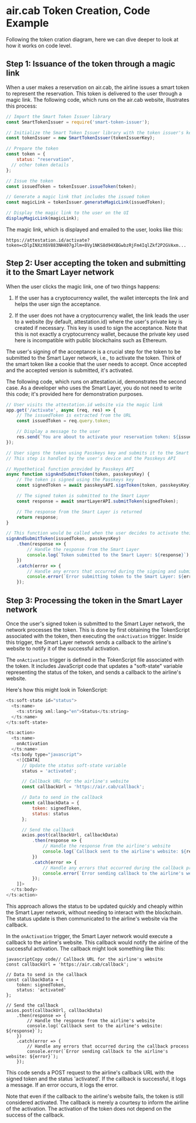 # air.cab Token Creation, Code Example

Following the token cration diagram, here we can dive deeper to look at how it works on code level.

## Step 1: Issuance of the token through a magic link

When a user makes a reservation on air.cab, the airline issues a smart token to represent the reservation. This token is delivered to the user through a magic link. The following code, which runs on the air.cab website, illustrates this process:

```javascript
// Import the Smart Token Issuer library
const SmartTokenIssuer = require('smart-token-issuer');

// Initialize the Smart Token Issuer library with the token issuer's key
const tokenIssuer = new SmartTokenIssuer(tokenIssuerKey);

// Prepare the token
const token = {
    status: "reservation",
  // other token details
};

// Issue the token
const issuedToken = tokenIssuer.issueToken(token);

// Generate a magic link that includes the issued token
const magicLink = tokenIssuer.generateMagicLink(issuedToken);

// Display the magic link to the user on the UI
displayMagicLink(magicLink);
```

The magic link, which is displayed and emailed to the user, looks like this:

```
https://attestation.id/activate?token=cDlpINXzX6V883NH407gJlm+8Vy1NKS8d94XBGwbzRjFm4IqlZkf2P2GVAxm...
```

## Step 2: User accepting the token and submitting it to the Smart Layer network

When the user clicks the magic link, one of two things happens:

1. If the user has a cryptocurrency wallet, the wallet intercepts the link and helps the user sign the acceptance.

2. If the user does not have a cryptocurrency wallet, the link leads the user to a website (by default, attestation.id) where the user's private key is created if necessary. This key is used to sign the acceptance. Note that this is not exactly a cryptocurrency wallet, because the private key used here is incompatible with public blockchains such as Ethereum.

The user's signing of the acceptance is a crucial step for the token to be submitted to the Smart Layer network, i.e., to activate the token. Think of the smart token like a cookie that the user needs to accept. Once accepted and the accepted version is submitted, it's activated.

The following code, which runs on attestation.id, demonstrates the second case. As a developer who uses the Smart Layer, you do not need to write this code; it's provided here for demonstration purposes.

```javascript
// User visits the attestation.id website via the magic link
app.get('/activate', async (req, res) => {
    // The issuedToken is extracted from the URL
    const issuedToken = req.query.token;

    // Display a message to the user
    res.send(`You are about to activate your reservation token: ${issuedToken}`);
});

// User signs the token using Passkeys key and submits it to the Smart Layer
// This step is handled by the user's device and the Passkeys API

// Hypothetical function provided by Passkeys API
async function signAndSubmitToken(token, passkeysKey) {
    // The token is signed using the Passkeys key
    const signedToken = await passkeysAPI.signToken(token, passkeysKey);

    // The signed token is submitted to the Smart Layer
    const response = await smartLayerAPI.submitToken(signedToken);

    // The response from the Smart Layer is returned
    return response;
}

// This function would be called when the user decides to activate their token
signAndSubmitToken(issuedToken, passkeysKey)
    .then(response => {
        // Handle the response from the Smart Layer
        console.log(`Token submitted to the Smart Layer: ${response}`);
    })
    .catch(error => {
        // Handle any errors that occurred during the signing and submission process
        console.error(`Error submitting token to the Smart Layer: ${error}`);
    });
```

## Step 3: Processing the token in the Smart Layer network

Once the user's signed token is submitted to the Smart Layer network, the network processes the token. This is done by first obtaining the TokenScript associated with the token, then executing the `onActivation` trigger. Inside this trigger, the Smart Layer network sends a callback to the airline's website to notify it of the successful activation.

The `onActivation` trigger is defined in the TokenScript file associated with the token. It includes JavaScript code that updates a "soft-state" variable representing the status of the token, and sends a callback to the airline's website.

Here's how this might look in TokenScript:

```javascript
<ts:soft-state id="status">
  <ts:name>
    <ts:string xml:lang="en">Status</ts:string>
  </ts:name>
</ts:soft-state>

<ts:action>
  <ts:name>
    onActivation
  </ts:name>
  <ts:body type="javascript">
    <![CDATA[
      // Update the status soft-state variable
      status = 'activated';

      // Callback URL for the airline's website
      const callbackUrl = 'https://air.cab/callback';

      // Data to send in the callback
      const callbackData = {
          token: signedToken,
          status: status
      };

      // Send the callback
      axios.post(callbackUrl, callbackData)
          .then(response => {
              // Handle the response from the airline's website
              console.log(`Callback sent to the airline's website: ${response}`);
          })
          .catch(error => {
              // Handle any errors that occurred during the callback process
              console.error(`Error sending callback to the airline's website: ${error}`);
          });
    ]]>
  </ts:body>
</ts:action>
```

This approach allows the status to be updated quickly and cheaply within the Smart Layer network, without needing to interact with the blockchain. The status update is then communicated to the airline's website via the callback.

In the `onActivation` trigger, the Smart Layer network would execute a callback to the airline's website. This callback would notify the airline of the successful activation. The callback might look something like this:

```
javascriptCopy code// Callback URL for the airline's website
const callbackUrl = 'https://air.cab/callback';

// Data to send in the callback
const callbackData = {
    token: signedToken,
    status: 'activated'
};

// Send the callback
axios.post(callbackUrl, callbackData)
    .then(response => {
        // Handle the response from the airline's website
        console.log(`Callback sent to the airline's website: ${response}`);
    })
    .catch(error => {
        // Handle any errors that occurred during the callback process
        console.error(`Error sending callback to the airline's website: ${error}`);
    });
```

This code sends a POST request to the airline's callback URL with the signed token and the status 'activated'. If the callback is successful, it logs a message. If an error occurs, it logs the error.

Note that even if the callback to the airline's website fails, the token is still considered activated. The callback is merely a courtesy to inform the airline of the activation. The activation of the token does not depend on the success of the callback.
